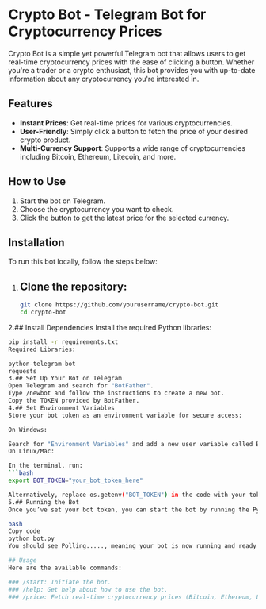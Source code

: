 # Crypto Bot - Telegram Bot for Cryptocurrency Prices

Crypto Bot is a simple yet powerful Telegram bot that allows users to get real-time cryptocurrency prices with the ease of clicking a button. Whether you're a trader or a crypto enthusiast, this bot provides you with up-to-date information about any cryptocurrency you're interested in.

## Features

- **Instant Prices**: Get real-time prices for various cryptocurrencies.
- **User-Friendly**: Simply click a button to fetch the price of your desired crypto product.
- **Multi-Currency Support**: Supports a wide range of cryptocurrencies including Bitcoin, Ethereum, Litecoin, and more.

## How to Use

1. Start the bot on Telegram.
2. Choose the cryptocurrency you want to check.
3. Click the button to get the latest price for the selected currency.

## Installation

To run this bot locally, follow the steps below:

1. ## Clone the repository:
   ```bash
   git clone https://github.com/yourusername/crypto-bot.git
   cd crypto-bot
2.## Install Dependencies
   Install the required Python libraries:
   ```bash
   pip install -r requirements.txt
   Required Libraries:

   python-telegram-bot
   requests
3.## Set Up Your Bot on Telegram
   Open Telegram and search for "BotFather".
   Type /newbot and follow the instructions to create a new bot.
   Copy the TOKEN provided by BotFather.
4.## Set Environment Variables
   Store your bot token as an environment variable for secure access:

   On Windows:

   Search for "Environment Variables" and add a new user variable called BOT_TOKEN with your bot token as the value.
   On Linux/Mac:

   In the terminal, run:
   ```bash
   export BOT_TOKEN="your_bot_token_here"

   Alternatively, replace os.getenv("BOT_TOKEN") in the code with your token directly (not recommended for production).
5.## Running the Bot
   Once you’ve set your bot token, you can start the bot by running the Python script:

   bash
   Copy code
   python bot.py
   You should see Polling....., meaning your bot is now running and ready to respond to commands.

   ## Usage
   Here are the available commands:

### /start: Initiate the bot.
   ### /help: Get help about how to use the bot.
   ### /price: Fetch real-time cryptocurrency prices (Bitcoin, Ethereum, Litecoin).
